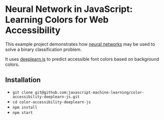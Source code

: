 # Neural Network in JavaScript: Learning Colors for Web Accessibility

This example project demonstrates how [neural networks](https://en.wikipedia.org/wiki/Artificial_neural_network) may be used to solve a binary classification problem.

It uses [deeplearn.js](https://deeplearnjs.org/) to predict accessible font colors based on background colors.

## Installation

* `git clone git@github.com:javascript-machine-learning/color-accessibility-deeplearn-js.git`
* `cd color-accessibility-deeplearn-js`
* `npm install`
* `npm start`
